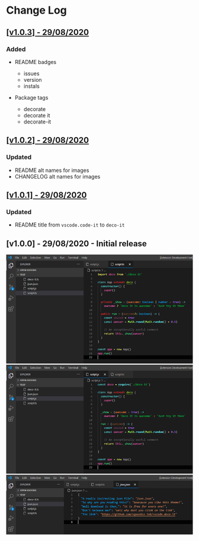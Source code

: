 # Change Log

## [[v1.0.3] - 29/08/2020](https://github.com/squeeble-ink/vscode.deco-it/releases/tag/v1.0.2)

### Added

- README badges

  - issues
  - version
  - instals

- Package tags

  - decorate
  - decorate it
  - decorate-it

## [[v1.0.2] - 29/08/2020](https://github.com/squeeble-ink/vscode.deco-it/releases/tag/v1.0.2)

### Updated

- README alt names for images
- CHANGELOG alt names for images

## [[v1.0.1] - 29/08/2020](https://github.com/squeeble-ink/vscode.deco-it/releases/tag/v1.0.1)

### Updated

- README title from `vscode.code-it` to `deco-it`

## [v1.0.0] - 29/08/2020 - Initial release

![deco-it-ts](./assets/deco-it-ts-100.png)  
![deco-it-js](./assets/deco-it-js-100.png)  
![deco-it-json](./assets/deco-it-json-100.png)
